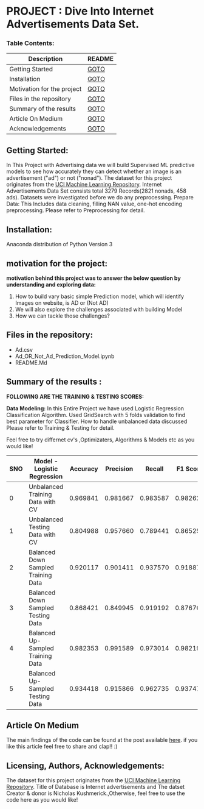 # PROJECT : Dive Into Internet Advertisements Data Set. 


### Table Contents:

| Description | README |
| ------ | ------ |
| Getting Started|[GOTO](https://github.com/vinayakn/Bulding-Adblocker-Model#getting-started)|
| Installation | [GOTO](https://github.com/vinayakn/Bulding-Adblocker-Model#installation)|
| Motivation for the project | [GOTO](https://github.com/vinayakn/Bulding-Adblocker-Model#Motivation-for-the-project) |
| Files in the repository  | [GOTO](https://github.com/vinayakn/Bulding-Adblocker-Model#Files-in-the-repository) |
| Summary of the results  | [GOTO](https://github.com/vinayakn/Bulding-Adblocker-Model#Summary-of-the-results-) |
| Article On Medium | [GOTO](https://github.com/vinayakn/Bulding-Adblocker-Model#article-on-medium)|
| Acknowledgements | [GOTO](https://github.com/vinayakn/Bulding-Adblocker-Model#licensing-authors-acknowledgements)|


## Getting Started:

In This Project with Advertising data we will build Supervised ML predictive models to see how accurately they can detect whether an image is an advertisement ("ad") or not ("nonad"). The dataset for this project originates from the [UCI Machine Learning Repository](https://archive.ics.uci.edu/ml/datasets/internet+advertisements).
Internet Advertisements Data Set consists total 3279 Records(2821 nonads, 458 ads). Datasets were investigated before we do any preprocessing.
Prepare Data: This Includes data cleaning, filling NAN value, one-hot encoding preprocessing. Please refer to Preprocessing for detail.


## Installation:

Anaconda distribution of Python Version 3


## motivation for the project:

**motivation behind this project was to answer the below question by understanding and exploring data:**

1. How to build vary basic simple Prediction model, which will identify Images on website, is AD or (Not AD)
2. We will also explore the challenges associated with building Model
3. How we can tackle those challenges?

## Files in the repository:

* Ad.csv
* Ad_OR_Not_Ad_Prediction_Model.ipynb
* README.Md

## Summary of the results :<br/>

**FOLLOWING ARE THE TRAINING & TESTING SCORES:** <br/>

**Data Modeling:** In this Entire Project we have used Logistic Regression Classification Algorithm. Used GridSearch with 5 folds validation to find best parameter for Classifier. 
How to handle unbalanced data discussed Please refer to Training & Testing for detail. 

Feel free to try differnet cv's ,Optimizaters, Algorithms & Models etc as you would like!<br/>

|SNO|Model - Logistic Regression	|Accuracy	|Precision	|Recall	|F1 Score	|AUC  |
|---|----------------------------|-----------|-----------|-------|-----------|-----|
|0	|Unbalanced Training Data with CV	|0.969841	|0.981667	|0.983587	|0.982624	|0.978826|
|1	|Unbalanced Testing Data with CV	|0.804988	|0.957660	|0.789441	|0.865258	|0.924146|
|2	|Balanced Down Sampled Training Data	|0.920117	|0.901411	|0.937570	|0.918870	|0.974084|
|3	|Balanced Down Sampled Testing Data	|0.868421	|0.849945	|0.919192	|0.876766	|0.914395|
|4	|Balanced Up-Sampled Training Data	|0.982353	|0.991589	|0.973014	|0.982190	|0.996710|
|5	|Balanced Up-Sampled Testing Data	|0.934418	|0.915866	|0.962735	|0.937470	|0.974488|

## Article On Medium

The main findings of the code can be found at the post available [here](https://medium.com/@vinayak_navale/are-you-fed-up-with-too-many-ads-on-websites-mobile-80df2f1d3175). if you like this article feel free to share and clap!! :)<br/>

## Licensing, Authors, Acknowledgements:

The dataset for this project originates from the [UCI Machine Learning Repository](https://archive.ics.uci.edu/ml/datasets/internet+advertisements). 
Title of Database is Internet advertisements and The datset Creator & donor is Nicholas Kushmerick.,Otherwise, feel free to use the code here as you would like!
